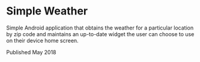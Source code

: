 # Simple Weather

Simple Android application that obtains the weather for a particular location by zip code and maintains an up-to-date widget the user can choose to use on their device home screen.

Published May 2018
